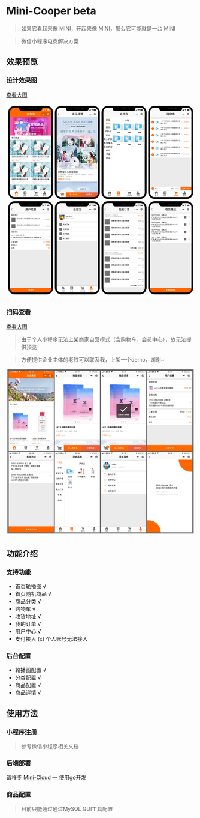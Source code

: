 # Mini-Cooper beta

> 如果它看起来像 MINI，开起来像 MINI，那么它可能就是一台 MINI

> 微信小程序电商解决方案

## 效果预览

### 设计效果图 

[查看大图](./design)

![design-preview](./assets/design-preview.png)

### 扫码查看

[查看大图](./preview)

> 由于个人小程序无法上架商家自营模式（含购物车、会员中心），故无法提供预览

> 方便提供企业主体的老铁可以联系我，上架一个demo，谢谢~

![design-preview](./assets/phone-preview.png)

## 功能介绍

### 支持功能

- 首页轮播图 √
- 首页随机商品 √
- 商品分类 √
- 购物车 √
- 收货地址 √
- 我的订单 √
- 用户中心 √
- 支付接入 (x) 个人账号无法接入

### 后台配置

- 轮播图配置 √
- 分类配置 √
- 商品配置 √
- 商品详情 √

## 使用方法

### 小程序注册

> 参考微信小程序相关文档

### 后端部署

请移步 [Mini-Cloud](https://github.com/colinlet/Mini-Cloud) — 使用go开发

### 商品配置

> 目前只能通过通过MySQL GUI工具配置